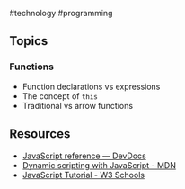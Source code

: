 #technology #programming 
## Topics

### Functions
- Function declarations vs expressions
- The concept of `this`
- Traditional vs arrow functions

## Resources
- [JavaScript reference — DevDocs](https://devdocs.io/javascript/)
- [Dynamic scripting with JavaScript - MDN](https://developer.mozilla.org/en-US/docs/Learn_web_development/Core/Scripting)
- [JavaScript Tutorial - W3 Schools](https://www.w3schools.com/js/default.asp)